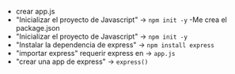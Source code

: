 - crear app.js
- "Inicializar el proyecto de Javascript" -> `npm init -y`
  -Me crea el package.json
- "Inicializar el proyecto de Javascript" -> `npm init -y`
- "Instalar la dependencia de express" -> `npm install express`
- "importar express" requerir express en -> `app.js`
- "crear una app de express" -> `express()`
